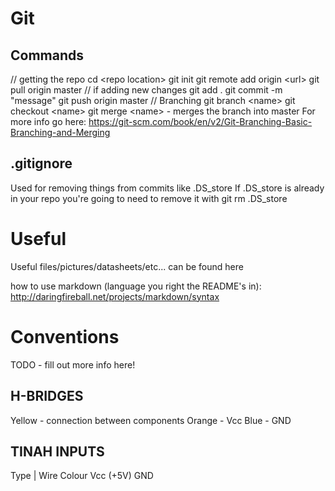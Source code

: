 # Git

## Commands
// getting the repo
cd &lt;repo location&gt;
git init
git remote add origin &lt;url&gt;
git pull origin master
// if adding new changes
git add .
git commit -m "message"
git push origin master
// Branching
git branch &lt;name&gt;
git checkout &lt;name&gt;
git merge &lt;name&gt; - merges the branch into master
For more info go here: https://git-scm.com/book/en/v2/Git-Branching-Basic-Branching-and-Merging

## .gitignore

Used for removing things from commits like .DS_store
If .DS_store is already in your repo you're going to need to remove it with 
git rm .DS_store

# Useful
Useful files/pictures/datasheets/etc... can be found here

how to use markdown (language you right the README's in): http://daringfireball.net/projects/markdown/syntax

# Conventions

TODO - fill out more info here!

## H-BRIDGES
Yellow - connection between components
Orange - Vcc
Blue - GND



## TINAH INPUTS

Type | Wire Colour
Vcc (+5V)
GND
